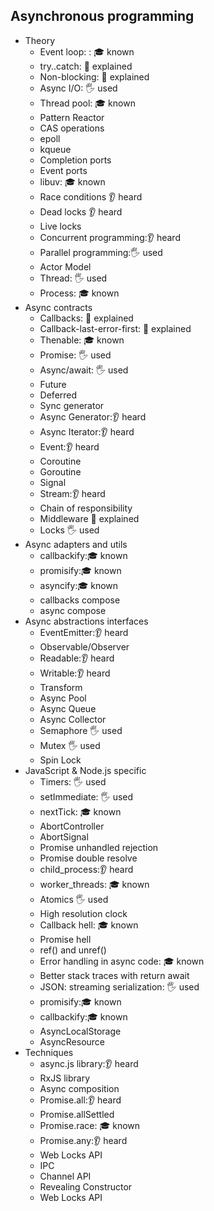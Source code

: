 ## Asynchronous programming

- Theory
  - Event loop: : 🎓 known
  - try..catch: 🙋 explained 
  - Non-blocking: 🙋 explained
  - Async I/O: 🖐️ used
  - Thread pool: 🎓 known
  - Pattern Reactor
  - CAS operations
  - epoll
  - kqueue
  - Completion ports
  - Event ports
  - libuv: 🎓 known
  - Race conditions 👂 heard
  - Dead locks 👂 heard
  - Live locks
  - Concurrent programming:👂 heard
  - Parallel programming:🖐️ used
  - Actor Model
  - Thread: 🖐️ used
  - Process: 🎓 known
- Async contracts
  - Callbacks: 🙋 explained
  - Callback-last-error-first: 🙋 explained
  - Thenable: 🎓 known
  - Promise: 🖐️ used
  - Async/await: 🖐️ used
  - Future
  - Deferred
  - Sync generator
  - Async Generator:👂 heard
  - Async Iterator:👂 heard
  - Event:👂 heard
  - Coroutine
  - Goroutine
  - Signal
  - Stream:👂 heard
  - Chain of responsibility
  - Middleware 🙋 explained
  - Locks 🖐️ used
- Async adapters and utils
  - callbackify:🎓 known
  - promisify:🎓 known
  - asyncify:🎓 known
  - callbacks compose
  - async compose
- Async abstractions interfaces
  - EventEmitter:👂 heard
  - Observable/Observer
  - Readable:👂 heard
  - Writable:👂 heard
  - Transform
  - Async Pool
  - Async Queue
  - Async Collector
  - Semaphore 🖐️ used
  - Mutex 🖐️ used
  - Spin Lock
- JavaScript & Node.js specific
  - Timers: 🖐️ used
  - setImmediate: 🖐️ used
  - nextTick: 🎓 known
  - AbortController
  - AbortSignal
  - Promise unhandled rejection
  - Promise double resolve
  - child_process:👂 heard
  - worker_threads: 🎓 known
  - Atomics 🖐️ used
  - High resolution clock
  - Callback hell: 🎓 known
  - Promise hell
  - ref() and unref()
  - Error handling in async code: 🎓 known
  - Better stack traces with return await
  - JSON: streaming serialization: 🖐️ used
  - promisify:🎓 known
  - callbackify:🎓 known
  - AsyncLocalStorage
  - AsyncResource
- Techniques
  - async.js library:👂 heard
  - RxJS library
  - Async composition
  - Promise.all:👂 heard
  - Promise.allSettled
  - Promise.race: 🎓 known
  - Promise.any:👂 heard
  - Web Locks API
  - IPC
  - Channel API
  - Revealing Constructor
  - Web Locks API
